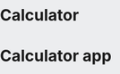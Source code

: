 # Calculator
# Calculator app
<!doctype html>
<html>
<head>
<meta charset="utf-8">
<title>JavaSctipt Calculator | Web Dev Trick</title>
	<link rel="stylesheet" href="style.css">
	<style>
	body, html {
	background: #ECEDEF;
	margin: 0;
	padding: 0;
}
 
.container {
	position: fixed;
	top: 50%;
	left: 50%;
	transform: translate(-50%, -50%);
	background: #fff;
	box-shadow: 0 4px 8px 0 rgba(0,0,0,0.2), 0 6px 20px 0 rgba(0,0,0,0.2);
	border-radius: 14px;
	padding-bottom: 20px;
	width: 320px;
	
}
.display {
	width: 100%;
	height: 60px;
	padding: 40px 0;
	background: #FF0509;
	border-top-left-radius: 14px;
	border-top-right-radius: 14px;
}
.buttons {
	padding: 20px 20px 0 20px;
}
.row {
	width: 280px;
	float: left;
}
input[type=button] {
	width: 60px;
	height: 60px;
	float: left;
	padding: 0;
	margin: 5px;
	box-sizing: border-box;
	background: #ecedef;
	border: none;
	font-size: 30px;
	line-height: 30px;
	border-radius: 50%;
	font-weight: 700;
	color: #5E5858;
	cursor: pointer;
	
}
input[type=text] {
	width: 270px;
	height: 60px;
	float: left;
	padding: 0;
	box-sizing: border-box;
	border: none;
	background: none;
	color: #ffffff;
	text-align: right;
	font-weight: 700;
	font-size: 60px;
	line-height: 60px;
	margin: 0 25px;
	
}
.red {
	background: #FF0509 !important;
	color: #ffffff !important;
	
}
	</style>
</head>
 
<body>
	<script>
	function calcNumbers(result){
		form.displayResult.value=form.displayResult.value+result;
		
	}
	</script>
	<div class="container">
		<form name="form">
		<div class="display">
		<input type="text" placeholder="0" name="displayResult" />
		</div>
		<div class="buttons">
	  <div class="row">
		<input type="button" name="b7" value="7" onClick="calcNumbers(b7.value)">
	  <input type="button" name="b8" value="8" onClick="calcNumbers(b8.value)">
	  <input type="button" name="b9" value="9" onClick="calcNumbers(b9.value)">
	  <input type="button" name="addb" value="+" onClick="calcNumbers(addb.value)">
		</div>
		
		<div class="row">
		<input type="button" name="b4" value="4" onClick="calcNumbers(b4.value)">
	  <input type="button" name="b5" value="5" onClick="calcNumbers(b5.value)">
	  <input type="button" name="b6" value="6" onClick="calcNumbers(b6.value)">
	  <input type="button" name="subb" value="-" onClick="calcNumbers(subb.value)">
		</div>
		
		<div class="row">
		<input type="button" name="b1" value="1" onClick="calcNumbers(b1.value)">
	  <input type="button" name="b2" value="2" onClick="calcNumbers(b2.value)">
	  <input type="button" name="b3" value="3" onClick="calcNumbers(b3.value)">
	  <input type="button" name="mulb" value="*" onClick="calcNumbers(mulb.value)">
		</div>
		
		<div class="row">
		<input type="button" name="b0" value="0" onClick="calcNumbers(b0.value)">
	  <input type="button" name="potb" value="." onClick="calcNumbers(potb.value)">
	  <input type="button" name="divb" value="/" onClick="calcNumbers(divb.value)">
	  <input type="button" class="red" value="=" onClick="displayResult.value=eval(displayResult.value)">
		</div>
		</div>
		
		</form>
	</div>
</body>
	
</html>
